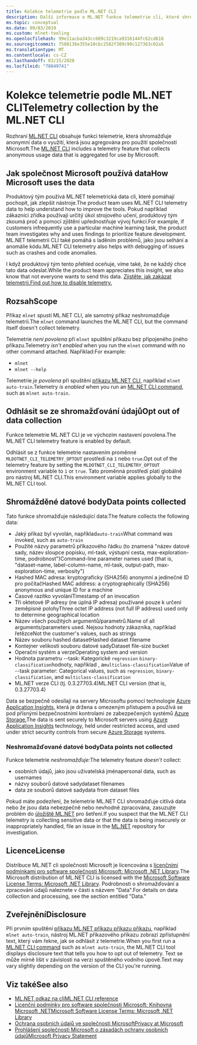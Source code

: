 ```yaml
---
title: Kolekce telemetrie podle ML.NET CLI
description: Další informace o ML.NET funkce telemetrie cli, které shromažďují informace o využití pro analýzu, která data jsou shromažďována a jak je zakázat. Najděte také odkazy na licenční smlouvu .NET a informace o dodržování nařízení Microsoft GDPR.
ms.topic: conceptual
ms.date: 09/03/2019
ms.custom: mlnet-tooling
ms.openlocfilehash: 99e11acba343cc689c3219ca9316144fc62cd618
ms.sourcegitcommit: 7588136e355e10cbc2582f389c90c127363c02a5
ms.translationtype: MT
ms.contentlocale: cs-CZ
ms.lasthandoff: 03/15/2020
ms.locfileid: "78849741"
---
```

# <a name="telemetry-collection-by-the-mlnet-cli"></a><span data-ttu-id="b6ff3-104">Kolekce telemetrie podle ML.NET CLI</span><span class="sxs-lookup"><span data-stu-id="b6ff3-104">Telemetry collection by the ML.NET CLI</span></span>

<span data-ttu-id="b6ff3-105">Rozhraní [ML.NET CLI](https://aka.ms/mlnet-cli) obsahuje funkci telemetrie, která shromažďuje anonymní data o využití, která jsou agregována pro použití společností Microsoft.</span><span class="sxs-lookup"><span data-stu-id="b6ff3-105">The [ML.NET CLI](https://aka.ms/mlnet-cli) includes a telemetry feature that collects anonymous usage data that is aggregated for use by Microsoft.</span></span>

## <a name="how-microsoft-uses-the-data"></a><span data-ttu-id="b6ff3-106">Jak společnost Microsoft používá data</span><span class="sxs-lookup"><span data-stu-id="b6ff3-106">How Microsoft uses the data</span></span>

<span data-ttu-id="b6ff3-107">Produktový tým používá ML.NET telemetrická data cli, které pomáhají pochopit, jak zlepšit nástroje.</span><span class="sxs-lookup"><span data-stu-id="b6ff3-107">The product team uses ML.NET CLI telemetry data to help understand how to improve the tools.</span></span> <span data-ttu-id="b6ff3-108">Pokud například zákazníci zřídka používají určitý úkol strojového učení, produktový tým zkoumá proč a pomocí zjištění upřednostňuje vývoj funkcí.</span><span class="sxs-lookup"><span data-stu-id="b6ff3-108">For example, if customers infrequently use a particular machine learning task, the product team investigates why and uses findings to prioritize feature development.</span></span> <span data-ttu-id="b6ff3-109">ML.NET telemetrii CLI také pomáhá s laděním problémů, jako jsou selhání a anomálie kódu.</span><span class="sxs-lookup"><span data-stu-id="b6ff3-109">ML.NET CLI telemetry also helps with debugging of issues such as crashes and code anomalies.</span></span>

<span data-ttu-id="b6ff3-110">I když produktový tým tento přehled oceňuje, víme také, že ne každý chce tato data odeslat.</span><span class="sxs-lookup"><span data-stu-id="b6ff3-110">While the product team appreciates this insight, we also know that not everyone wants to send this data.</span></span> [<span data-ttu-id="b6ff3-111">Zjistěte, jak zakázat telemetrii.</span><span class="sxs-lookup"><span data-stu-id="b6ff3-111">Find out how to disable telemetry.</span></span>](#opt-out-of-data-collection)

## <a name="scope"></a><span data-ttu-id="b6ff3-112">Rozsah</span><span class="sxs-lookup"><span data-stu-id="b6ff3-112">Scope</span></span>

<span data-ttu-id="b6ff3-113">Příkaz `mlnet` spustí ML.NET CLI, ale samotný příkaz neshromažďuje telemetrii.</span><span class="sxs-lookup"><span data-stu-id="b6ff3-113">The `mlnet` command launches the ML.NET CLI, but the command itself doesn't collect telemetry.</span></span>

<span data-ttu-id="b6ff3-114">Telemetrie *není povolena* při `mlnet` spuštění příkazu bez připojeného jiného příkazu.</span><span class="sxs-lookup"><span data-stu-id="b6ff3-114">Telemetry *isn't enabled* when you run the `mlnet` command with no other command attached.</span></span> <span data-ttu-id="b6ff3-115">Například:</span><span class="sxs-lookup"><span data-stu-id="b6ff3-115">For example:</span></span>

- `mlnet`
- `mlnet --help`

<span data-ttu-id="b6ff3-116">Telemetrie *je povolena* při spuštění [příkazu ML.NET CLI](../reference/ml-net-cli-reference.md), například `mlnet auto-train`.</span><span class="sxs-lookup"><span data-stu-id="b6ff3-116">Telemetry *is enabled* when you run an [ML.NET CLI command](../reference/ml-net-cli-reference.md), such as `mlnet auto-train`.</span></span>

## <a name="opt-out-of-data-collection"></a><span data-ttu-id="b6ff3-117">Odhlásit se ze shromažďování údajů</span><span class="sxs-lookup"><span data-stu-id="b6ff3-117">Opt out of data collection</span></span>

<span data-ttu-id="b6ff3-118">Funkce telemetrie ML.NET CLI je ve výchozím nastavení povolena.</span><span class="sxs-lookup"><span data-stu-id="b6ff3-118">The ML.NET CLI telemetry feature is enabled by default.</span></span>

<span data-ttu-id="b6ff3-119">Odhlásit se z funkce telemetrie nastavením proměnné `MLDOTNET_CLI_TELEMETRY_OPTOUT` prostředí na `1` nebo `true`.</span><span class="sxs-lookup"><span data-stu-id="b6ff3-119">Opt out of the telemetry feature by setting the `MLDOTNET_CLI_TELEMETRY_OPTOUT` environment variable to `1` or `true`.</span></span> <span data-ttu-id="b6ff3-120">Tato proměnná prostředí platí globálně pro nástroj ML.NET CLI.</span><span class="sxs-lookup"><span data-stu-id="b6ff3-120">This environment variable applies globally to the ML.NET CLI tool.</span></span>

## <a name="data-points-collected"></a><span data-ttu-id="b6ff3-121">Shromážděné datové body</span><span class="sxs-lookup"><span data-stu-id="b6ff3-121">Data points collected</span></span>

<span data-ttu-id="b6ff3-122">Tato funkce shromažďuje následující data:</span><span class="sxs-lookup"><span data-stu-id="b6ff3-122">The feature collects the following data:</span></span>

- <span data-ttu-id="b6ff3-123">Jaký příkaz byl vyvolán, například`auto-train`</span><span class="sxs-lookup"><span data-stu-id="b6ff3-123">What command was invoked, such as `auto-train`</span></span>
- <span data-ttu-id="b6ff3-124">Použité názvy parametrů příkazového řádku (to znamená "název datové sady, název sloupce popisku, ml-task, výstupní cesta, max-exploration-time, podrobnost")</span><span class="sxs-lookup"><span data-stu-id="b6ff3-124">Command-line parameter names used (that is, "dataset-name, label-column-name, ml-task, output-path, max-exploration-time, verbosity")</span></span>
- <span data-ttu-id="b6ff3-125">Hashed MAC adresa: kryptograficky (SHA256) anonymní a jedinečné ID pro počítač</span><span class="sxs-lookup"><span data-stu-id="b6ff3-125">Hashed MAC address: a cryptographically (SHA256) anonymous and unique ID for a machine</span></span>
- <span data-ttu-id="b6ff3-126">Časové razítko vyvolání</span><span class="sxs-lookup"><span data-stu-id="b6ff3-126">Timestamp of an invocation</span></span>
- <span data-ttu-id="b6ff3-127">Tři oktetové IP adresy (ne úplná IP adresa) používané pouze k určení zeměpisné polohy</span><span class="sxs-lookup"><span data-stu-id="b6ff3-127">Three octet IP address (not full IP address) used only to determine geographical location</span></span>
- <span data-ttu-id="b6ff3-128">Název všech použitých argumentů/parametrů.</span><span class="sxs-lookup"><span data-stu-id="b6ff3-128">Name of all arguments/parameters used.</span></span> <span data-ttu-id="b6ff3-129">Nejsou hodnoty zákazníka, například řetězce</span><span class="sxs-lookup"><span data-stu-id="b6ff3-129">Not the customer's values, such as strings</span></span>
- <span data-ttu-id="b6ff3-130">Název souboru hashed dataset</span><span class="sxs-lookup"><span data-stu-id="b6ff3-130">Hashed dataset filename</span></span>
- <span data-ttu-id="b6ff3-131">Kontejner velikosti souboru datové sady</span><span class="sxs-lookup"><span data-stu-id="b6ff3-131">Dataset file-size bucket</span></span>
- <span data-ttu-id="b6ff3-132">Operační systém a verze</span><span class="sxs-lookup"><span data-stu-id="b6ff3-132">Operating system and version</span></span>
- <span data-ttu-id="b6ff3-133">Hodnota parametru --task: Kategorické `regression` `binary-classification`hodnoty, například , a`multiclass-classification`</span><span class="sxs-lookup"><span data-stu-id="b6ff3-133">Value of --task parameter: Categorical values, such as `regression`, `binary-classification`, and `multiclass-classification`</span></span>
- <span data-ttu-id="b6ff3-134">ML.NET verze CLI (tj. 0.3.27703.4)</span><span class="sxs-lookup"><span data-stu-id="b6ff3-134">ML.NET CLI version (that is, 0.3.27703.4)</span></span>

<span data-ttu-id="b6ff3-135">Data se bezpečně odesílají na servery Microsoftu pomocí technologie [Azure Application Insights,](https://azure.microsoft.com/services/application-insights/) která je držena s omezeným přístupem a používá se pod přísnými bezpečnostními kontrolami ze zabezpečených systémů [Azure Storage.](https://azure.microsoft.com/services/storage/)</span><span class="sxs-lookup"><span data-stu-id="b6ff3-135">The data is sent securely to Microsoft servers using [Azure Application Insights](https://azure.microsoft.com/services/application-insights/) technology, held under restricted access, and used under strict security controls from secure [Azure Storage](https://azure.microsoft.com/services/storage/) systems.</span></span>

### <a name="data-points-not-collected"></a><span data-ttu-id="b6ff3-136">Neshromažďované datové body</span><span class="sxs-lookup"><span data-stu-id="b6ff3-136">Data points not collected</span></span>

<span data-ttu-id="b6ff3-137">Funkce telemetrie *neshromažďuje:*</span><span class="sxs-lookup"><span data-stu-id="b6ff3-137">The telemetry feature *doesn't* collect:</span></span>

- <span data-ttu-id="b6ff3-138">osobních údajů, jako jsou uživatelská jména</span><span class="sxs-lookup"><span data-stu-id="b6ff3-138">personal data, such as usernames</span></span>
- <span data-ttu-id="b6ff3-139">názvy souborů datové sady</span><span class="sxs-lookup"><span data-stu-id="b6ff3-139">dataset filenames</span></span>
- <span data-ttu-id="b6ff3-140">data ze souborů datové sady</span><span class="sxs-lookup"><span data-stu-id="b6ff3-140">data from dataset files</span></span>

<span data-ttu-id="b6ff3-141">Pokud máte podezření, že telemetrie ML.NET CLI shromažďuje citlivá data nebo že jsou data nebezpečně nebo nevhodně zpracována, zasuzujte problém do [úložiště ML.NET](https://github.com/dotnet/machinelearning) pro šetření.</span><span class="sxs-lookup"><span data-stu-id="b6ff3-141">If you suspect that the ML.NET CLI telemetry is collecting sensitive data or that the data is being insecurely or inappropriately handled, file an issue in the [ML.NET](https://github.com/dotnet/machinelearning) repository for investigation.</span></span>

## <a name="license"></a><span data-ttu-id="b6ff3-142">Licence</span><span class="sxs-lookup"><span data-stu-id="b6ff3-142">License</span></span>

<span data-ttu-id="b6ff3-143">Distribuce ML.NET cli společnosti Microsoft je licencována s [licenčními podmínkami pro software společnosti Microsoft: Microsoft .NET Library](https://aka.ms/dotnet-core-eula).</span><span class="sxs-lookup"><span data-stu-id="b6ff3-143">The Microsoft distribution of ML.NET CLI is licensed with the [Microsoft Software License Terms: Microsoft .NET Library](https://aka.ms/dotnet-core-eula).</span></span> <span data-ttu-id="b6ff3-144">Podrobnosti o shromažďování a zpracování údajů naleznete v části s názvem "Data".</span><span class="sxs-lookup"><span data-stu-id="b6ff3-144">For details on data collection and processing, see the section entitled "Data."</span></span>

## <a name="disclosure"></a><span data-ttu-id="b6ff3-145">Zveřejnění</span><span class="sxs-lookup"><span data-stu-id="b6ff3-145">Disclosure</span></span>

<span data-ttu-id="b6ff3-146">Při prvním spuštění [příkazu ML.NET příkazu příkazu příkazu,](../reference/ml-net-cli-reference.md) například `mlnet auto-train`, nástroj ML.NET příkazového příkazu zobrazí zpřístupnění text, který vám řekne, jak se odhlásit z telemetrie.</span><span class="sxs-lookup"><span data-stu-id="b6ff3-146">When you first run a [ML.NET CLI command](../reference/ml-net-cli-reference.md) such as `mlnet auto-train`, the ML.NET CLI tool displays disclosure text that tells you how to opt out of telemetry.</span></span> <span data-ttu-id="b6ff3-147">Text se může mírně lišit v závislosti na verzi spuštěného vodního úpově.</span><span class="sxs-lookup"><span data-stu-id="b6ff3-147">Text may vary slightly depending on the version of the CLI you're running.</span></span>

## <a name="see-also"></a><span data-ttu-id="b6ff3-148">Viz také</span><span class="sxs-lookup"><span data-stu-id="b6ff3-148">See also</span></span>

- [<span data-ttu-id="b6ff3-149">ML.NET odkaz na cli</span><span class="sxs-lookup"><span data-stu-id="b6ff3-149">ML.NET CLI reference</span></span>](../reference/ml-net-cli-reference.md)
- [<span data-ttu-id="b6ff3-150">Licenční podmínky pro software společnosti Microsoft: Knihovna Microsoft .NET</span><span class="sxs-lookup"><span data-stu-id="b6ff3-150">Microsoft Software License Terms: Microsoft .NET Library</span></span>](https://aka.ms/dotnet-core-eula)
- [<span data-ttu-id="b6ff3-151">Ochrana osobních údajů ve společnosti Microsoft</span><span class="sxs-lookup"><span data-stu-id="b6ff3-151">Privacy at Microsoft</span></span>](https://www.microsoft.com/trustcenter/privacy/)
- [<span data-ttu-id="b6ff3-152">Prohlášení společnosti Microsoft o zásadách ochrany osobních údajů</span><span class="sxs-lookup"><span data-stu-id="b6ff3-152">Microsoft Privacy Statement</span></span>](https://privacy.microsoft.com/privacystatement)

